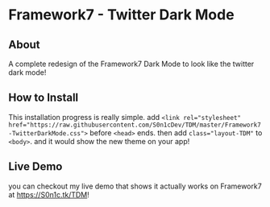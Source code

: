 # Framework7 - Twitter Dark Mode
## About
A complete redesign of the Framework7 Dark Mode to look like the twitter dark mode!
## How to Install
This installation progress is really simple. add `<link rel="stylesheet" href="https://raw.githubusercontent.com/S0n1cDev/TDM/master/Framework7-TwitterDarkMode.css">` before `<head>` ends. then add `class="layout-TDM"` to `<body>`. and it would show the new theme on your app!
## Live Demo
you can checkout my live demo that shows it actually works on Framework7 at <a href="https://S0n1c.tk/TDM">https://S0n1c.tk/TDM</a>!
